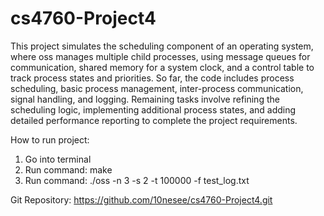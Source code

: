 # cs4760-Project4

This project simulates the scheduling component of an operating system, where oss manages multiple child processes, using message queues for communication, shared memory for a system clock, and a control table to track process states and priorities. So far, the code includes process scheduling, basic process management, inter-process communication, signal handling, and logging. Remaining tasks involve refining the scheduling logic, implementing additional process states, and adding detailed performance reporting to complete the project requirements.

How to run project:

1. Go into terminal
2. Run command: make
3. Run command: ./oss -n 3 -s 2 -t 100000 -f test_log.txt

Git Repository: https://github.com/10nesee/cs4760-Project4.git
